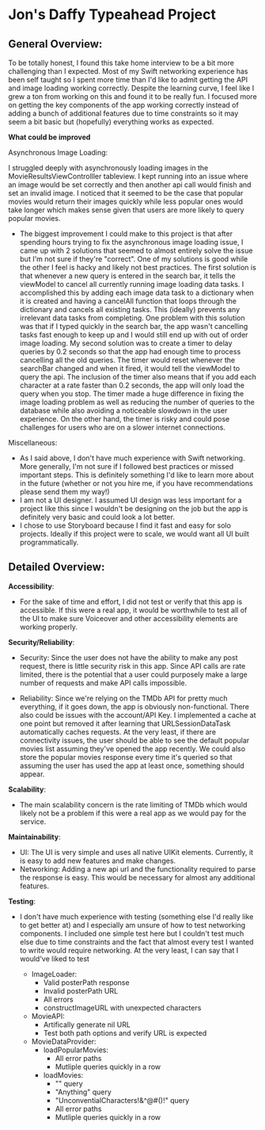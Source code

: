 # Jon's Daffy Typeahead Project

## General Overview:

To be totally honest, I found this take home interview to be a bit more challenging than I expected. Most of my Swift networking experience has been self taught so I spent more time than I'd like to admit getting the API and image loading working correctly. Despite the learning curve, I feel like I grew a ton from working on this and found it to be really fun. I focused more on getting the key components of the app working correctly instead of adding a bunch of additional features due to time constraints so it may seem a bit basic but (hopefully) everything works as expected.    

**What could be improved**

Asynchronous Image Loading:

I struggled deeply with asynchronously loading images in the MovieResultsViewControlller tableview. I kept running into an issue where an image would be set correctly and then another api call would finish and set an invalid image. I noticed that it seemed to be the case that popular movies would return their images quickly while less popular ones would take longer which makes sense given that users are more likely to query popular movies. 

- The biggest improvement I could make to this project is that after spending hours trying to fix the asynchronous image loading issue, I came up with 2 solutions that seemed to almost entirely solve the issue but I'm not sure if they're "correct". One of my solutions is good while the other I feel is hacky and likely not best practices. The first solution is that whenever a new query is entered in the search bar, it tells the viewModel to cancel all currently running image loading data tasks. I accomplished this by adding each image data task to a dictionary when it is created and having a cancelAll function that loops through the dictionary and cancels all existing tasks. This (ideally) prevents any irrelevant data tasks from completing. One problem with this solution was that if I typed quickly in the search bar, the app wasn't cancelling tasks fast enough to keep up and I would still end up with out of order image loading. My second solution was to create a timer to delay queries by 0.2 seconds so that the app had enough time to process cancelling all the old queries. The timer would reset whenever the searchBar changed and when it fired, it would tell the viewModel to query the api. The inclusion of the timer also means that if you add each character at a rate faster than 0.2 seconds, the app will only load the query when you stop. The timer made a huge difference in fixing the image loading problem as well as reducing the number of queries to the database while also avoiding a noticeable slowdown in the user experience. On the other hand, the timer is risky and could pose challenges for users who are on a slower internet connections. 

Miscellaneous:

- As I said above, I don't have much experience with Swift networking. More generally, I'm not sure if I followed best practices or missed important steps. This is definitely something I'd like to learn more about in the future (whether or not you hire me, if you have recommendations please send them my way!)
-  I am not a UI designer. I assumed UI design was less important for a project like this since I wouldn't be designing on the job but the app is definitely very basic and could look a lot better. 
- I chose to use Storyboard because I find it fast and easy for solo projects. Ideally if this project were to scale, we would want all UI built programmatically. 

## Detailed Overview:

**Accessibility**:
- For the sake of time and effort, I did not test or verify that this app is accessible. If this were a real app, it would be worthwhile to test all of the UI to make sure Voiceover and other accessibility elements are working properly.

**Security/Reliability**: 
- Security: Since the user does not have the ability to make any post request, there is little security risk in this app. Since API calls are rate limited, there is the potential that a user could purposely make a large number of requests and make API calls impossible.

-  Reliability: Since we're relying on the TMDb API for pretty much everything, if it goes down, the app is obviously non-functional. There also could be issues with the account/API Key. I implemented a cache at one point but removed it after learning that URLSessionDataTask automatically caches requests. At the very least, if there are connectivity issues, the user should be able to see the default popular movies list assuming they've opened the app recently. We could also store the popular movies response every time it's queried so that assuming the user has used the app at least once, something should appear.  

**Scalability**: 
- The main scalability concern is the rate limiting of TMDb which would likely not be a problem if this were a real app as we would pay for the service. 

**Maintainability**:
- UI: The UI is very simple and uses all native UIKit elements. Currently, it is easy to add new features and make changes. 
- Networking: Adding a new api url and the functionality required to parse the response is easy. This would be necessary for almost any additional features. 

**Testing**: 
- I don't have much experience with testing (something else I'd really like to get better at) and I especially am unsure of how to test networking components. I included one simple test here but I couldn't test much else due to time constraints and the fact that almost every test I wanted to write would require networking. At the very least, I can say that I would've liked to test
    
    - ImageLoader: 
        - Valid posterPath response
        - Invalid posterPath URL
        - All errors
        - constructImageURL with unexpected characters 
    - MovieAPI:
        - Artifically generate nil URL
        - Test both path options and verify URL is expected
    - MovieDataProvider:  
        - loadPopularMovies:
            - All error paths
            - Mutliple queries quickly in a row
        - loadMovies: 
            - "" query
            - "Anything" query
            - "UnconventialCharacters!&^@#()!" query
            - All error paths
            - Mutliple queries quickly in a row
